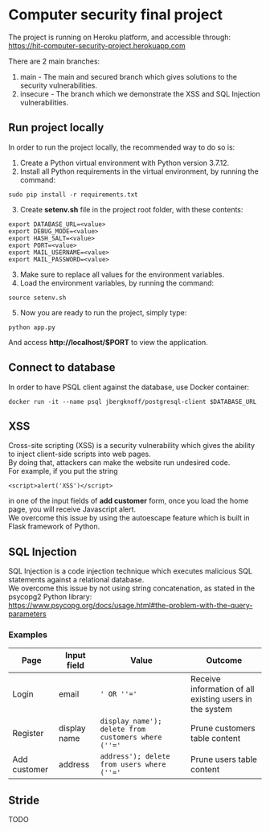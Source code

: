 # Computer security final project
The project is running on Heroku platform, and accessible through:  
https://hit-computer-security-project.herokuapp.com

There are 2 main branches:
1. main - The main and secured branch which gives solutions to the security vulnerabilities.
2. insecure - The branch which we demonstrate the XSS and SQL Injection vulnerabilities.

## Run project locally
In order to run the project locally, the recommended way to do so is:  
1. Create a Python virtual environment with Python version 3.7.12.
2. Install all Python requirements in the virtual environment, by running the command:  
```shell
sudo pip install -r requirements.txt
```
3. Create **setenv.sh** file in the project root folder, with these contents:
```shell
export DATABASE_URL=<value>
export DEBUG_MODE=<value>
export HASH_SALT=<value>
export PORT=<value>
export MAIL_USERNAME=<value>
export MAIL_PASSWORD=<value>
```
3. Make sure to replace all values for the environment variables.  
4. Load the environment variables, by running the command:  
```shell
source setenv.sh
```
5. Now you are ready to run the project, simply type:  
```shell
python app.py
```
And access **http://localhost/$PORT** to view the application.

## Connect to database
In order to have PSQL client against the database, use Docker container:    
```shell
docker run -it --name psql jbergknoff/postgresql-client $DATABASE_URL
```

## XSS
Cross-site scripting (XSS) is a security vulnerability which gives the ability to inject client-side scripts into web pages.  
By doing that, attackers can make the website run undesired code.  
For example, if you put the string 
```
<script>alert('XSS')</script>
```
in one of the input fields of **add customer** form, once you load the home page, you will receive Javascript alert.  
We overcome this issue by using the autoescape feature which is built in Flask framework of Python.

## SQL Injection
SQL Injection is a code injection technique which executes malicious SQL statements against a relational database.  
We overcome this issue by not using string concatenation, as stated in the psycopg2 Python library:  
https://www.psycopg.org/docs/usage.html#the-problem-with-the-query-parameters

### Examples  
Page | Input field | Value | Outcome 
--- | --- | --- | --- 
Login | email | ```' OR ''='``` | Receive information of all existing users in the system
Register | display name | ```display_name'); delete from customers where (''='``` | Prune customers table content 
Add customer | address | ```address'); delete from users where (''='``` | Prune users table content 

## Stride
TODO
